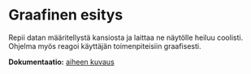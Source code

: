 # Graafinen esitys

Repii datan määritellystä kansiosta ja laittaa ne näytölle heiluu coolisti. Ohjelma myös reagoi käyttäjän toimenpiteisiin graafisesti.

**Dokumentaatio:**
[aiheen kuvaus](dokumentaatio/aiheenKuvausJaRakenne.md)
